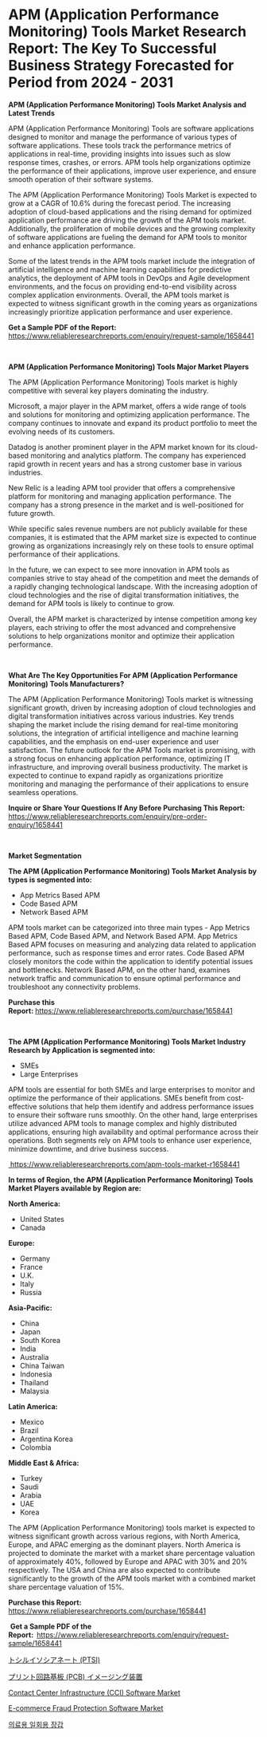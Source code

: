 <p><h1>APM (Application Performance Monitoring) Tools Market Research Report: The Key To Successful Business Strategy Forecasted for Period from 2024 - 2031</h1></p><p><strong>APM (Application Performance Monitoring) Tools Market Analysis and Latest Trends</strong></p>
<p><p>APM (Application Performance Monitoring) Tools are software applications designed to monitor and manage the performance of various types of software applications. These tools track the performance metrics of applications in real-time, providing insights into issues such as slow response times, crashes, or errors. APM tools help organizations optimize the performance of their applications, improve user experience, and ensure smooth operation of their software systems.</p><p>The APM (Application Performance Monitoring) Tools Market is expected to grow at a CAGR of 10.6% during the forecast period. The increasing adoption of cloud-based applications and the rising demand for optimized application performance are driving the growth of the APM tools market. Additionally, the proliferation of mobile devices and the growing complexity of software applications are fueling the demand for APM tools to monitor and enhance application performance.</p><p>Some of the latest trends in the APM tools market include the integration of artificial intelligence and machine learning capabilities for predictive analytics, the deployment of APM tools in DevOps and Agile development environments, and the focus on providing end-to-end visibility across complex application environments. Overall, the APM tools market is expected to witness significant growth in the coming years as organizations increasingly prioritize application performance and user experience.</p></p>
<p><strong>Get a Sample PDF of the Report:&nbsp;</strong> <a href="https://www.reliableresearchreports.com/enquiry/request-sample/1658441">https://www.reliableresearchreports.com/enquiry/request-sample/1658441</a></p>
<p>&nbsp;</p>
<p><strong>APM (Application Performance Monitoring) Tools Major Market Players</strong></p>
<p><p>The APM (Application Performance Monitoring) Tools market is highly competitive with several key players dominating the industry. </p><p>Microsoft, a major player in the APM market, offers a wide range of tools and solutions for monitoring and optimizing application performance. The company continues to innovate and expand its product portfolio to meet the evolving needs of its customers.</p><p>Datadog is another prominent player in the APM market known for its cloud-based monitoring and analytics platform. The company has experienced rapid growth in recent years and has a strong customer base in various industries.</p><p>New Relic is a leading APM tool provider that offers a comprehensive platform for monitoring and managing application performance. The company has a strong presence in the market and is well-positioned for future growth.</p><p>While specific sales revenue numbers are not publicly available for these companies, it is estimated that the APM market size is expected to continue growing as organizations increasingly rely on these tools to ensure optimal performance of their applications. </p><p>In the future, we can expect to see more innovation in APM tools as companies strive to stay ahead of the competition and meet the demands of a rapidly changing technological landscape. With the increasing adoption of cloud technologies and the rise of digital transformation initiatives, the demand for APM tools is likely to continue to grow. </p><p>Overall, the APM market is characterized by intense competition among key players, each striving to offer the most advanced and comprehensive solutions to help organizations monitor and optimize their application performance.</p></p>
<p>&nbsp;</p>
<p><strong>What Are The Key Opportunities For APM (Application Performance Monitoring) Tools Manufacturers?</strong></p>
<p><p>The APM (Application Performance Monitoring) Tools market is witnessing significant growth, driven by increasing adoption of cloud technologies and digital transformation initiatives across various industries. Key trends shaping the market include the rising demand for real-time monitoring solutions, the integration of artificial intelligence and machine learning capabilities, and the emphasis on end-user experience and user satisfaction. The future outlook for the APM Tools market is promising, with a strong focus on enhancing application performance, optimizing IT infrastructure, and improving overall business productivity. The market is expected to continue to expand rapidly as organizations prioritize monitoring and managing the performance of their applications to ensure seamless operations.</p></p>
<p><strong>Inquire or Share Your Questions If Any Before Purchasing This Report:</strong> <a href="https://www.reliableresearchreports.com/enquiry/pre-order-enquiry/1658441">https://www.reliableresearchreports.com/enquiry/pre-order-enquiry/1658441</a></p>
<p>&nbsp;</p>
<p><strong>Market Segmentation</strong></p>
<p><strong>The APM (Application Performance Monitoring) Tools Market Analysis by types is segmented into:</strong></p>
<p><ul><li>App Metrics Based APM</li><li>Code Based APM</li><li>Network Based APM</li></ul></p>
<p><p>APM tools market can be categorized into three main types - App Metrics Based APM, Code Based APM, and Network Based APM. App Metrics Based APM focuses on measuring and analyzing data related to application performance, such as response times and error rates. Code Based APM closely monitors the code within the application to identify potential issues and bottlenecks. Network Based APM, on the other hand, examines network traffic and communication to ensure optimal performance and troubleshoot any connectivity problems.</p></p>
<p><strong>Purchase this Report:&nbsp;</strong><a href="https://www.reliableresearchreports.com/purchase/1658441">https://www.reliableresearchreports.com/purchase/1658441</a></p>
<p>&nbsp;</p>
<p><strong>The APM (Application Performance Monitoring) Tools Market Industry Research by Application is segmented into:</strong></p>
<p><ul><li>SMEs</li><li>Large Enterprises</li></ul></p>
<p><p>APM tools are essential for both SMEs and large enterprises to monitor and optimize the performance of their applications. SMEs benefit from cost-effective solutions that help them identify and address performance issues to ensure their software runs smoothly. On the other hand, large enterprises utilize advanced APM tools to manage complex and highly distributed applications, ensuring high availability and optimal performance across their operations. Both segments rely on APM tools to enhance user experience, minimize downtime, and drive business success.</p></p>
<p><a href="https://www.reliableresearchreports.com/apm-tools-market-r1658441">&nbsp;https://www.reliableresearchreports.com/apm-tools-market-r1658441</a></p>
<p><strong>In terms of Region, the APM (Application Performance Monitoring) Tools Market Players available by Region are:</strong></p>
<p>
    <p> <strong> North America: </strong>
        <ul>
            <li>United States</li>
            <li>Canada</li>
        </ul>
        </p> 
    <p> <strong> Europe: </strong>
        <ul>
            <li>Germany</li>
            <li>France</li>
            <li>U.K.</li>
            <li>Italy</li>
            <li>Russia</li>
        </ul>
        </p> 
    <p> <strong> Asia-Pacific: </strong>
        <ul>
            <li>China</li>
            <li>Japan</li>
            <li>South Korea</li>
            <li>India</li>
            <li>Australia</li>
            <li>China Taiwan</li>
            <li>Indonesia</li>
            <li>Thailand</li>
            <li>Malaysia</li>
        </ul>
        </p> 
    <p> <strong> Latin America: </strong>
        <ul>
            <li>Mexico</li>
            <li>Brazil</li>
            <li>Argentina Korea</li>
            <li>Colombia</li>
        </ul>
        </p> 
    <p> <strong> Middle East & Africa: </strong>
        <ul>
            <li>Turkey</li>
            <li>Saudi</li>
            <li>Arabia</li>
            <li>UAE</li>
            <li>Korea</li>
        </ul>
    </p>
    </p>
<p><p>The APM (Application Performance Monitoring) tools market is expected to witness significant growth across various regions, with North America, Europe, and APAC emerging as the dominant players. North America is projected to dominate the market with a market share percentage valuation of approximately 40%, followed by Europe and APAC with 30% and 20% respectively. The USA and China are also expected to contribute significantly to the growth of the APM tools market with a combined market share percentage valuation of 15%.</p></p>
<p><strong>Purchase this Report: </strong><a href="https://www.reliableresearchreports.com/purchase/1658441">https://www.reliableresearchreports.com/purchase/1658441</a></p>
<p>&nbsp;<strong>Get a Sample PDF of the Report:&nbsp;&nbsp;</strong><a href="https://www.reliableresearchreports.com/enquiry/request-sample/1658441">https://www.reliableresearchreports.com/enquiry/request-sample/1658441</a></p>
<p><strong></strong></p>
<p><p><a href="https://github.com/KenyonJohns/Market-Research-Report-List-1/blob/main/575397295883.md">トシルイソシアネート (PTSI)</a></p><p><a href="https://github.com/pepo3k/Market-Research-Report-List-1/blob/main/444311995884.md">プリント回路基板 (PCB) イメージング装置</a></p><p><a href="https://github.com/wusalecollins540tpqoz/Market-Research-Report-List-2/blob/main/contact-center-infrastructure-cci-software-market.md">Contact Center Infrastructure (CCI) Software Market</a></p><p><a href="https://github.com/pjcfca/Market-Research-Report-List-2/blob/main/e-commerce-fraud-protection-software-market.md">E-commerce Fraud Protection Software Market</a></p><p><a href="https://github.com/gambitz1998/Market-Research-Report-List-1/blob/main/491532987531.md">의료용 일회용 장갑</a></p></p>
